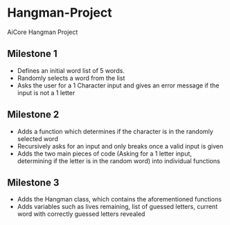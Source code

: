 # Hangman-Project
AiCore Hangman Project

## Milestone 1

- Defines an initial word list of 5 words.
- Randomly selects a word from the list
- Asks the user for a 1 Character input and gives an error message if the input is not a 1 letter

## Milestone 2

- Adds a function which determines if the character is in the randomly selected word
- Recursively asks for an input and only breaks once a valid input is given
- Adds the two main pieces of code (Asking for a 1 letter input, determining if the letter is in the random word) into individual functions

## Milestone 3

- Adds the Hangman class, which contains the aforementioned functions
- Adds variables such as lives remaining, list of guessed letters, current word with correctly guessed letters revealed